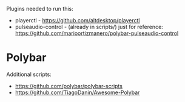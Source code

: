 Plugins needed to run this:
  -   playerctl - https://github.com/altdesktop/playerctl
  -   pulseaudio-control - (already in scripts/) just for reference: https://github.com/marioortizmanero/polybar-pulseaudio-control
  



# Polybar 
Additional scripts:
  -   https://github.com/polybar/polybar-scripts
  -   https://github.com/TiagoDanin/Awesome-Polybar

